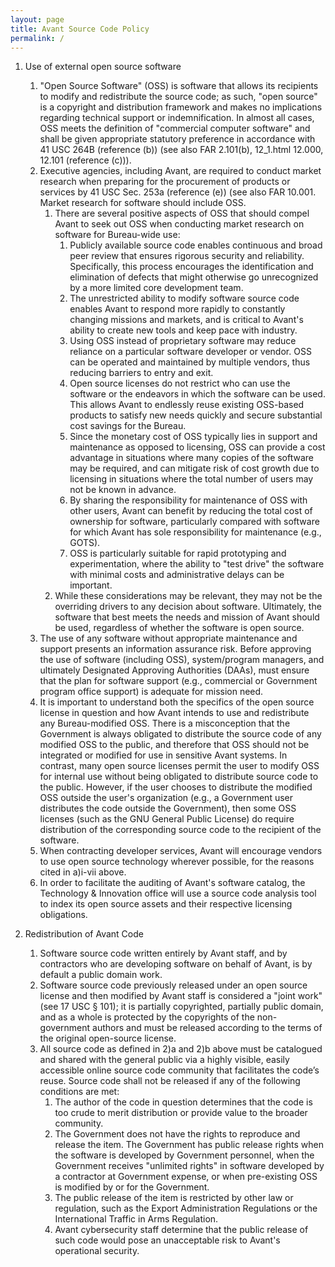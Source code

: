 ```yaml
---
layout: page
title: Avant Source Code Policy
permalink: /
---
```


1. Use of external open source software
   1. "Open Source Software" (OSS) is software that allows its recipients to modify and redistribute
      the source code; as such, "open source" is a copyright and distribution framework and makes no
      implications regarding technical support or indemnification. In almost all cases, OSS meets
      the definition of "commercial computer software" and shall be given appropriate statutory
      preference in accordance with 41 USC 264B (reference (b)) (see also FAR 2.101(b), 12_1.html
      12.000, 12.101 (reference (c))).
   2. Executive agencies, including Avant, are required to conduct market research when preparing for
      the procurement of products or services by 41 USC Sec. 253a (reference (e)) (see also FAR
      10.001. Market research for software should include OSS.
      1. There are several positive aspects of OSS that should compel Avant to seek out OSS when
         conducting market research on software for Bureau-wide use:
         1. Publicly available source code enables continuous and broad peer review that
            ensures rigorous security and reliability. Specifically, this process
            encourages the identification and elimination of defects that might
            otherwise go unrecognized by a more limited core development team.
         2. The unrestricted ability to modify software source code enables Avant to
            respond more rapidly to constantly changing missions and markets, and is
            critical to Avant's ability to create new tools and keep pace with industry.
         3. Using OSS instead of proprietary software may reduce reliance on a
            particular software developer or vendor. OSS can be operated and maintained
            by multiple vendors, thus reducing barriers to entry and exit.
         4. Open source licenses do not restrict who can use the software or the
            endeavors in which the software can be used. This allows Avant to endlessly
            reuse existing OSS-based products to satisfy new needs quickly and secure
            substantial cost savings for the Bureau.
         5. Since the monetary cost of OSS typically lies in support and maintenance as
            opposed to licensing, OSS can provide a cost advantage in situations where
            many copies of the software may be required, and can mitigate risk of cost
            growth due to licensing in situations where the total number of users may
            not be known in advance.
         6. By sharing the responsibility for maintenance of OSS with other users, Avant
            can benefit by reducing the total cost of ownership for software,
            particularly compared with software for which Avant has sole responsibility
            for maintenance (e.g., GOTS).
         7. OSS is particularly suitable for rapid prototyping and experimentation,
            where the ability to "test drive" the software with minimal costs and
            administrative delays can be important.
      2. While these considerations may be relevant, they may not be the overriding drivers to
         any decision about software. Ultimately, the software that best meets the needs and
         mission of Avant should be used, regardless of whether the software is open source.
   3. The use of any software without appropriate maintenance and support presents an information
      assurance risk. Before approving the use of software (including OSS), system/program managers,
      and ultimately Designated Approving Authorities (DAAs), must ensure that the plan for software
      support (e.g., commercial or Government program office support) is adequate for mission need.
   4. It is important to understand both the specifics of the open source license in question and
      how Avant intends to use and redistribute any Bureau-modified OSS. There is a misconception
      that the Government is always obligated to distribute the source code of any modified OSS to
      the public, and therefore that OSS should not be integrated or modified for use in sensitive
      Avant systems. In contrast, many open source licenses permit the user to modify OSS for
      internal use without being obligated to distribute source code to the public. However, if the
      user chooses to distribute the modified OSS outside the user's organization (e.g., a
      Government user distributes the code outside the Government), then some OSS licenses (such as
      the GNU General Public License) do require distribution of the corresponding source code to
      the recipient of the software.
   5. When contracting developer services, Avant will encourage vendors to use open source technology
      wherever possible, for the reasons cited in a)i-vii above.
   6. In order to facilitate the auditing of Avant's software catalog, the Technology & Innovation
      office will use a source code analysis tool to index its open source assets and their
      respective licensing obligations.

2. Redistribution of Avant Code
   1. Software source code written entirely by Avant staff, and by contractors who are developing
      software on behalf of Avant, is by default a public domain work.
   2. Software source code previously released under an open source license and then modified by
      Avant staff is considered a "joint work" (see 17 USC § 101); it is partially copyrighted,
      partially public domain, and as a whole is protected by the copyrights of the non-government
      authors and must be released according to the terms of the original open-source license.
   3. All source code as defined in 2)a and 2)b above must be catalogued and shared with the general
      public via a highly visible, easily accessible online source code community that facilitates
      the code’s reuse. Source code shall not be released if any of the following conditions are
      met:
      1. The author of the code in question determines that the code is too crude to merit
         distribution or provide value to the broader community.
      2. The Government does not have the rights to reproduce and release the item. The
         Government has public release rights when the software is developed by Government
         personnel, when the Government receives "unlimited rights" in software developed by a
         contractor at Government expense, or when pre-existing OSS is modified by or for the
         Government.
      3. The public release of the item is restricted by other law or regulation, such as the
         Export Administration Regulations or the International Traffic in Arms Regulation.
      4. Avant cybersecurity staff determine that the public release of such code would pose an
         unacceptable risk to Avant's operational security.

